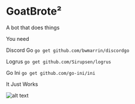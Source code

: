 # GoatBrote²

A bot that does things

You need

Discord Go
`go get github.com/bwmarrin/discordgo`

Logrus
`go get github.com/Sirupsen/logrus`


Go Ini
`go get github.com/go-ini/ini`

It Just Works

![alt text][ToddHoward]

[ToddHoward]: https://upload.wikimedia.org/wikipedia/commons/thumb/5/59/ToddHoward2010sm.jpg/220px-ToddHoward2010sm.jpg "Todd 'Godd' Howard"